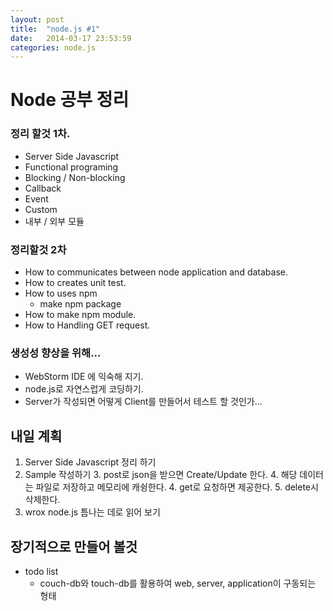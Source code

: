 ```yaml
---
layout: post
title:  "node.js #1"
date:   2014-03-17 23:53:59
categories: node.js
---
```


# Node 공부 정리

### 정리 할것 1차.

- Server Side Javascript
- Functional programing
- Blocking / Non-blocking
- Callback
- Event
- Custom
- 내부 / 외부 모듈

### 정리할것 2차

- How to communicates between node application and database.
- How to creates unit test.
- How to uses npm
    - make npm package
- How to make npm module.
- How to Handling GET request.

### 생성성 향상을 위해...

- WebStorm IDE 에 익숙해 지기.
- node.js로 자연스럽게 코딩하기.
- Server가 작성되면 어떻게 Client를 만들어서 테스트 할 것인가...

## 내일 계획

1. Server Side Javascript 정리 하기 
2. Sample 작성하기
    3. post로 json을 받으면 Create/Update 한다.
    4. 해당 데이터는 파일로 저장하고 메모리에 캐슁한다.
    4. get로 요청하면 제공한다.
    5. delete시 삭제한다.
3. wrox node.js 틈나는 데로 읽어 보기

## 장기적으로 만들어 볼것

* todo list
    * couch-db와 touch-db를 활용하여 web, server, application이 구동되는 형태